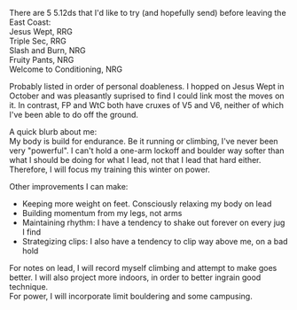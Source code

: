 There are 5 5.12ds that I'd like to try (and hopefully send) before leaving the East Coast:  
Jesus Wept, RRG  
Triple Sec, RRG  
Slash and Burn, NRG  
Fruity Pants, NRG  
Welcome to Conditioning, NRG  

Probably listed in order of personal doableness. I hopped on Jesus Wept in October and was pleasantly suprised to find I could link most the moves on it. In contrast, FP and WtC both have cruxes of V5 and V6, neither of which I've been able to do off the ground.

A quick blurb about me:  
My body is build for endurance. Be it running or climbing, I've never been very "powerful". I can't hold a one-arm lockoff and boulder way softer than what I should be doing for what I lead, not that I lead that hard either. Therefore, I will focus my training this winter on power.

Other improvements I can make:  
- Keeping more weight on feet. Consciously relaxing my body on lead  
- Building momentum from my legs, not arms  
- Maintaining rhythm: I have a tendency to shake out forever on every jug I find  
- Strategizing clips: I also have a tendency to clip way above me, on a bad hold  

For notes on lead, I will record myself climbing and attempt to make goes better. I will also project more indoors, in order to better ingrain good technique.  
For power, I will incorporate limit bouldering and some campusing.


